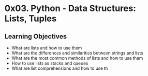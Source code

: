 # 0x03. Python - Data Structures: Lists, Tuples

## Learning Objectives
- What are lists and how to use them
- What are the differences and similarities between strings and lists
- What are the most common methods of lists and how to use them
- How to use lists as stacks and queues
- What are list comprehensions and how to use th
